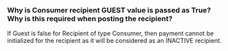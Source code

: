 ### Why is Consumer recipient GUEST value is passed as True? Why is this required when posting the recipient?

If Guest is false for Recipient of type Consumer, then payment cannot be initialized for the recipient as it will be considered as an INACTIVE recipient.